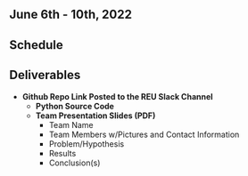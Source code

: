 ## June 6th - 10th, 2022

## Schedule


## Deliverables 

* **Github Repo Link Posted to the REU Slack Channel**
  * **Python Source Code**
  * **Team Presentation Slides (PDF)**
    *  Team Name
    *  Team Members w/Pictures and Contact Information
    *  Problem/Hypothesis
    *  Results
    *  Conclusion(s)
